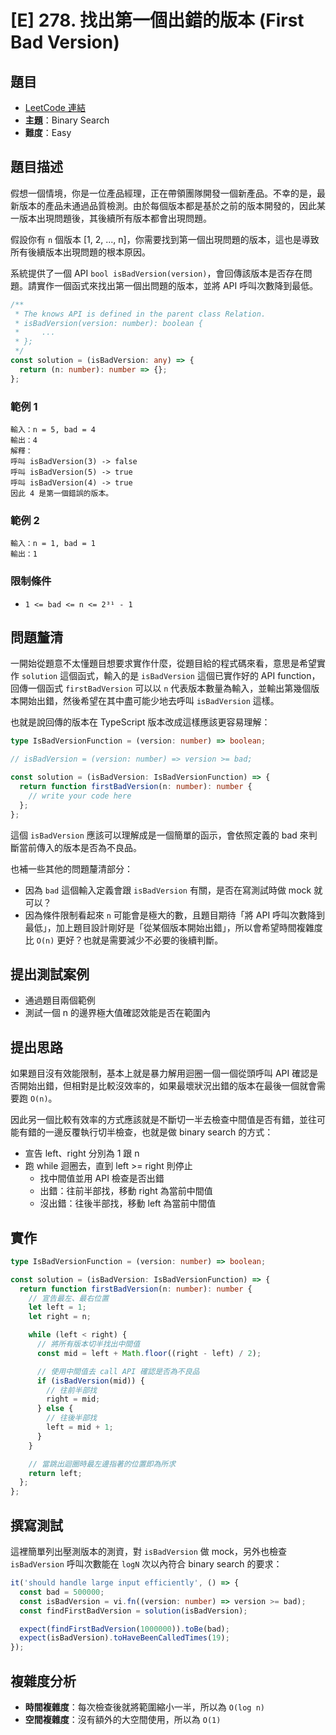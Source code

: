 # [E] 278. 找出第一個出錯的版本 (First Bad Version)

## 題目

- [LeetCode 連結](https://leetcode.com/problems/first-bad-version)
- **主題**：Binary Search
- **難度**：Easy

## 題目描述

假想一個情境，你是一位產品經理，正在帶領團隊開發一個新產品。不幸的是，最新版本的產品未通過品質檢測。由於每個版本都是基於之前的版本開發的，因此某一版本出現問題後，其後續所有版本都會出現問題。

假設你有 `n` 個版本 \[1, 2, ..., n\]，你需要找到第一個出現問題的版本，這也是導致所有後續版本出現問題的根本原因。

系統提供了一個 API `bool isBadVersion(version)`，會回傳該版本是否存在問題。請實作一個函式來找出第一個出問題的版本，並將 API 呼叫次數降到最低。

```ts
/**
 * The knows API is defined in the parent class Relation.
 * isBadVersion(version: number): boolean {
 *     ...
 * };
 */
const solution = (isBadVersion: any) => {
  return (n: number): number => {};
};
```

### 範例 1

```
輸入：n = 5, bad = 4
輸出：4
解釋：
呼叫 isBadVersion(3) -> false
呼叫 isBadVersion(5) -> true
呼叫 isBadVersion(4) -> true
因此 4 是第一個錯誤的版本。

```

### 範例 2

```
輸入：n = 1, bad = 1
輸出：1
```

### 限制條件

- `1 <= bad <= n <= 2³¹ - 1`

## 問題釐清

一開始從題意不太懂題目想要求實作什麼，從題目給的程式碼來看，意思是希望實作 `solution` 這個函式，輸入的是 `isBadVersion` 這個已實作好的 API function，回傳一個函式 `firstBadVersion` 可以以 `n` 代表版本數量為輸入，並輸出第幾個版本開始出錯，然後希望在其中盡可能少地去呼叫 `isBadVersion` 這樣。

也就是說回傳的版本在 TypeScript 版本改成這樣應該更容易理解：

```ts
type IsBadVersionFunction = (version: number) => boolean;

// isBadVersion = (version: number) => version >= bad;

const solution = (isBadVersion: IsBadVersionFunction) => {
  return function firstBadVersion(n: number): number {
    // write your code here
  };
};
```

這個 `isBadVersion` 應該可以理解成是一個簡單的函示，會依照定義的 bad 來判斷當前傳入的版本是否為不良品。

也補一些其他的問題釐清部分：

- 因為 `bad` 這個輸入定義會跟 `isBadVersion` 有關，是否在寫測試時做 mock 就可以？
- 因為條件限制看起來 `n` 可能會是極大的數，且題目期待「將 API 呼叫次數降到最低」，加上題目設計剛好是「從某個版本開始出錯」，所以會希望時間複雜度比 `O(n)` 更好？也就是需要減少不必要的後續判斷。

## 提出測試案例

- 通過題目兩個範例
- 測試一個 n 的邊界極大值確認效能是否在範圍內

## 提出思路

如果題目沒有效能限制，基本上就是暴力解用迴圈一個一個從頭呼叫 API 確認是否開始出錯，但相對是比較沒效率的，如果最壞狀況出錯的版本在最後一個就會需要跑 `O(n)`。

因此另一個比較有效率的方式應該就是不斷切一半去檢查中間值是否有錯，並往可能有錯的一邊反覆執行切半檢查，也就是做 binary search 的方式：

- 宣告 left、right 分別為 1 跟 n
- 跑 while 迴圈去，直到 left >= right 則停止
  - 找中間值並用 API 檢查是否出錯
  - 出錯：往前半部找，移動 right 為當前中間值
  - 沒出錯：往後半部找，移動 left 為當前中間值

## 實作

```ts
type IsBadVersionFunction = (version: number) => boolean;

const solution = (isBadVersion: IsBadVersionFunction) => {
  return function firstBadVersion(n: number): number {
    // 宣告最左、最右位置
    let left = 1;
    let right = n;

    while (left < right) {
      // 將所有版本切半找出中間值
      const mid = left + Math.floor((right - left) / 2);

      // 使用中間值去 call API 確認是否為不良品
      if (isBadVersion(mid)) {
        // 往前半部找
        right = mid;
      } else {
        // 往後半部找
        left = mid + 1;
      }
    }

    // 當跳出迴圈時最左邊指著的位置即為所求
    return left;
  };
};
```

## 撰寫測試

這裡簡單列出壓測版本的測資，對 `isBadVersion` 做 mock，另外也檢查 `isBadVersion` 呼叫次數能在 `logN` 次以內符合 binary search 的要求：

```ts
it('should handle large input efficiently', () => {
  const bad = 500000;
  const isBadVersion = vi.fn((version: number) => version >= bad);
  const findFirstBadVersion = solution(isBadVersion);

  expect(findFirstBadVersion(1000000)).toBe(bad);
  expect(isBadVersion).toHaveBeenCalledTimes(19);
});
```

## 複雜度分析

- **時間複雜度**：每次檢查後就將範圍縮小一半，所以為 `O(log n)`
- **空間複雜度**：沒有額外的大空間使用，所以為 `O(1)`
